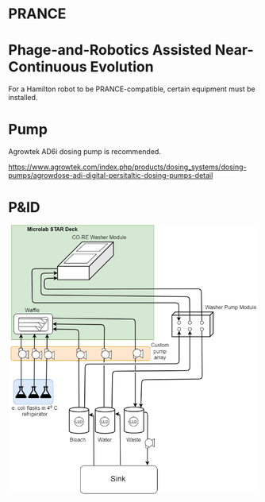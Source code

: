 # PRANCE
# Phage-and-Robotics Assisted Near-Continuous Evolution

For a Hamilton robot to be PRANCE-compatible, certain equipment must be installed.

# Pump
Agrowtek AD6i dosing pump is recommended.

https://www.agrowtek.com/index.php/products/dosing_systems/dosing-pumps/agrowdose-adi-digital-persitaltic-dosing-pumps-detail

# P&ID
![alt text](https://github.com/Golaszewski/PRANCE/blob/main/Extras/pid.png)
